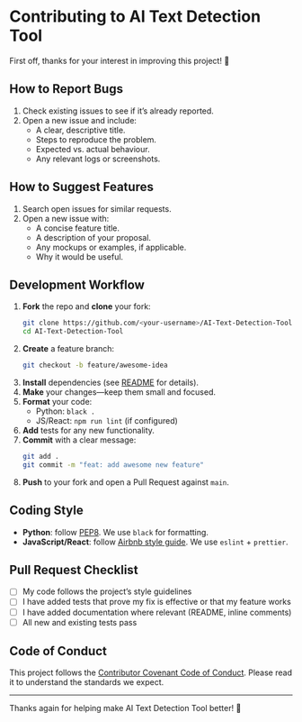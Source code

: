 # Contributing to AI Text Detection Tool

First off, thanks for your interest in improving this project! 🙏

## How to Report Bugs

1. Check existing issues to see if it’s already reported.
2. Open a new issue and include:
   - A clear, descriptive title.
   - Steps to reproduce the problem.
   - Expected vs. actual behaviour.
   - Any relevant logs or screenshots.

## How to Suggest Features

1. Search open issues for similar requests.
2. Open a new issue with:
   - A concise feature title.
   - A description of your proposal.
   - Any mockups or examples, if applicable.
   - Why it would be useful.

## Development Workflow

1. **Fork** the repo and **clone** your fork:
   ```bash
   git clone https://github.com/<your-username>/AI-Text-Detection-Tool.git
   cd AI-Text-Detection-Tool
   ```
2. **Create** a feature branch:
   ```bash
   git checkout -b feature/awesome-idea
   ```
3. **Install** dependencies (see [README](README.md) for details).
4. **Make** your changes—keep them small and focused.
5. **Format** your code:
   - Python: `black .`  
   - JS/React: `npm run lint` (if configured)
6. **Add** tests for any new functionality.
7. **Commit** with a clear message:
   ```bash
   git add .
   git commit -m "feat: add awesome new feature"
   ```
8. **Push** to your fork and open a Pull Request against `main`.

## Coding Style

- **Python**: follow [PEP8](https://www.python.org/dev/peps/pep-0008/). We use `black` for formatting.
- **JavaScript/React**: follow [Airbnb style guide](https://github.com/airbnb/javascript). We use `eslint` + `prettier`.

## Pull Request Checklist

- [ ] My code follows the project’s style guidelines  
- [ ] I have added tests that prove my fix is effective or that my feature works  
- [ ] I have added documentation where relevant (README, inline comments)  
- [ ] All new and existing tests pass

## Code of Conduct

This project follows the [Contributor Covenant Code of Conduct](https://www.contributor-covenant.org/). Please read it to understand the standards we expect.

---

Thanks again for helping make AI Text Detection Tool better! 🎉
